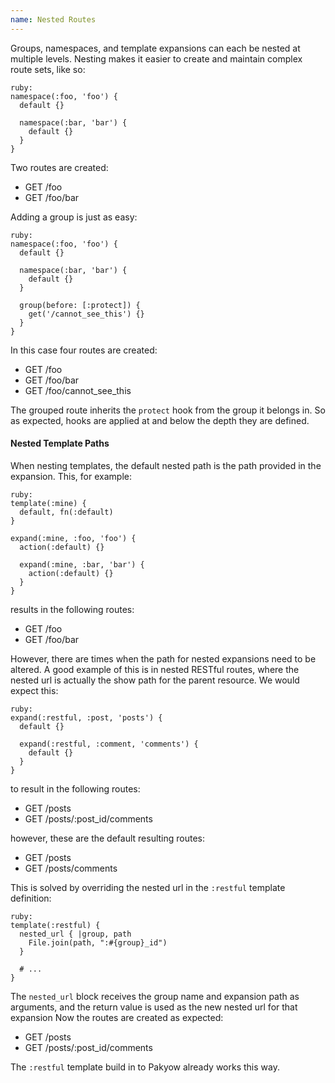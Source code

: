 ```yaml
---
name: Nested Routes
---
```


Groups, namespaces, and template expansions can each be nested at multiple levels. Nesting makes it easier to create and maintain complex route sets, like so:

    ruby:
    namespace(:foo, 'foo') {
      default {}

      namespace(:bar, 'bar') {
        default {}
      }
    }

Two routes are created:

  - GET /foo
  - GET /foo/bar

Adding a group is just as easy:

    ruby:
    namespace(:foo, 'foo') {
      default {}

      namespace(:bar, 'bar') {
        default {}
      }

      group(before: [:protect]) {
        get('/cannot_see_this') {}
      }
    }

In this case four routes are created:

  - GET /foo
  - GET /foo/bar
  - GET /foo/cannot_see_this

The grouped route inherits the `protect` hook from the group it belongs in. So as expected, hooks are applied at and below the depth they are defined.

#### Nested Template Paths

When nesting templates, the default nested path is the path provided in the expansion. This, for example:

    ruby:
    template(:mine) {
      default, fn(:default)
    }

    expand(:mine, :foo, 'foo') {
      action(:default) {}

      expand(:mine, :bar, 'bar') {
        action(:default) {}
      }
    }

results in the following routes:

  - GET /foo
  - GET /foo/bar

However, there are times when the path for nested expansions need to be altered. A good example of this is in nested RESTful routes, where the nested url is actually the show path for the parent resource. We would expect this:

    ruby:
    expand(:restful, :post, 'posts') {
      default {}

      expand(:restful, :comment, 'comments') {
        default {}
      }
    }

to result in the following routes:

  - GET /posts
  - GET /posts/:post_id/comments

however, these are the default resulting routes:

  - GET /posts
  - GET /posts/comments

This is solved by overriding the nested url in the `:restful` template definition:

    ruby:
    template(:restful) {
      nested_url { |group, path
        File.join(path, ":#{group}_id")
      }

      # ...
    }

The `nested_url` block receives the group name and expansion path as arguments, and the return value is used as the new nested url for that expansion Now the routes are created as expected:

  - GET /posts
  - GET /posts/:post_id/comments

The `:restful` template build in to Pakyow already works this way.
